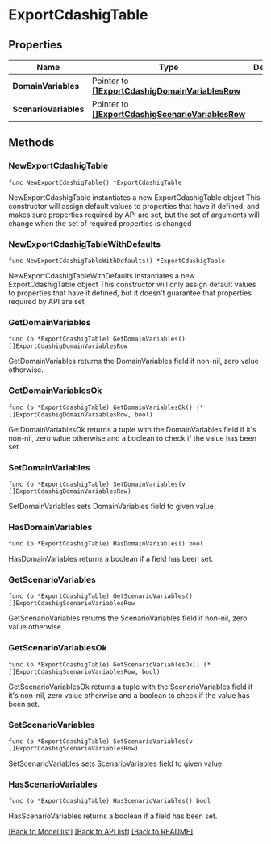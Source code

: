 # ExportCdashigTable

## Properties

Name | Type | Description | Notes
------------ | ------------- | ------------- | -------------
**DomainVariables** | Pointer to [**[]ExportCdashigDomainVariablesRow**](ExportCdashigDomainVariablesRow.md) |  | [optional] 
**ScenarioVariables** | Pointer to [**[]ExportCdashigScenarioVariablesRow**](ExportCdashigScenarioVariablesRow.md) |  | [optional] 

## Methods

### NewExportCdashigTable

`func NewExportCdashigTable() *ExportCdashigTable`

NewExportCdashigTable instantiates a new ExportCdashigTable object
This constructor will assign default values to properties that have it defined,
and makes sure properties required by API are set, but the set of arguments
will change when the set of required properties is changed

### NewExportCdashigTableWithDefaults

`func NewExportCdashigTableWithDefaults() *ExportCdashigTable`

NewExportCdashigTableWithDefaults instantiates a new ExportCdashigTable object
This constructor will only assign default values to properties that have it defined,
but it doesn't guarantee that properties required by API are set

### GetDomainVariables

`func (o *ExportCdashigTable) GetDomainVariables() []ExportCdashigDomainVariablesRow`

GetDomainVariables returns the DomainVariables field if non-nil, zero value otherwise.

### GetDomainVariablesOk

`func (o *ExportCdashigTable) GetDomainVariablesOk() (*[]ExportCdashigDomainVariablesRow, bool)`

GetDomainVariablesOk returns a tuple with the DomainVariables field if it's non-nil, zero value otherwise
and a boolean to check if the value has been set.

### SetDomainVariables

`func (o *ExportCdashigTable) SetDomainVariables(v []ExportCdashigDomainVariablesRow)`

SetDomainVariables sets DomainVariables field to given value.

### HasDomainVariables

`func (o *ExportCdashigTable) HasDomainVariables() bool`

HasDomainVariables returns a boolean if a field has been set.

### GetScenarioVariables

`func (o *ExportCdashigTable) GetScenarioVariables() []ExportCdashigScenarioVariablesRow`

GetScenarioVariables returns the ScenarioVariables field if non-nil, zero value otherwise.

### GetScenarioVariablesOk

`func (o *ExportCdashigTable) GetScenarioVariablesOk() (*[]ExportCdashigScenarioVariablesRow, bool)`

GetScenarioVariablesOk returns a tuple with the ScenarioVariables field if it's non-nil, zero value otherwise
and a boolean to check if the value has been set.

### SetScenarioVariables

`func (o *ExportCdashigTable) SetScenarioVariables(v []ExportCdashigScenarioVariablesRow)`

SetScenarioVariables sets ScenarioVariables field to given value.

### HasScenarioVariables

`func (o *ExportCdashigTable) HasScenarioVariables() bool`

HasScenarioVariables returns a boolean if a field has been set.


[[Back to Model list]](../README.md#documentation-for-models) [[Back to API list]](../README.md#documentation-for-api-endpoints) [[Back to README]](../README.md)


